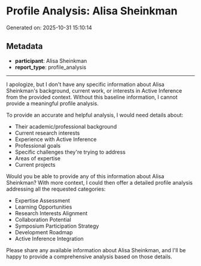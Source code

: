 # Profile Analysis: Alisa Sheinkman

Generated on: 2025-10-31 15:10:14

## Metadata

- **participant**: Alisa Sheinkman
- **report_type**: profile_analysis

---

I apologize, but I don't have any specific information about Alisa Sheinkman's background, current work, or interests in Active Inference from the provided context. Without this baseline information, I cannot provide a meaningful profile analysis.

To provide an accurate and helpful analysis, I would need details about:
- Their academic/professional background
- Current research interests
- Experience with Active Inference
- Professional goals
- Specific challenges they're trying to address
- Areas of expertise
- Current projects

Would you be able to provide any of this information about Alisa Sheinkman? With more context, I could then offer a detailed profile analysis addressing all the requested categories:
- Expertise Assessment
- Learning Opportunities
- Research Interests Alignment
- Collaboration Potential
- Symposium Participation Strategy
- Development Roadmap
- Active Inference Integration

Please share any available information about Alisa Sheinkman, and I'll be happy to provide a comprehensive analysis based on those details.